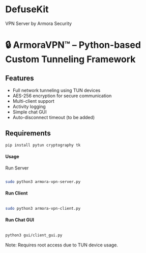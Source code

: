 # DefuseKit
VPN Server by Armora Security

# 🔒 ArmoraVPN™ – Python-based Custom Tunneling Framework

## Features
- Full network tunneling using TUN devices
- AES-256 encryption for secure communication
- Multi-client support
- Activity logging
- Simple chat GUI
- Auto-disconnect timeout (to be added)

## Requirements
```bash
pip install pytun cryptography tk
```

#### Usage

Run Server

```bash

sudo python3 armora-vpn-server.py
```

#### Run Client

```bash

sudo python3 armora-vpn-client.py
```

#### Run Chat GUI

```bash

python3 gui/client_gui.py
```
Note: Requires root access due to TUN device usage. 
